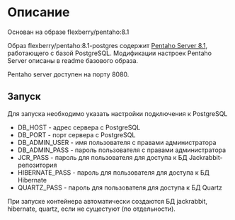 # Описание 
Основан на образе flexberry/pentaho:8.1

Образ flexberry/pentaho:8.1-postgres содержит [Pentaho Server 8.1](https://sourceforge.net/projects/pentaho/files/Pentaho%208.1/server/), работающего с базой PostgreSQL. Модификации настроек Pentaho Server описаны в readme базового образа.

Pentaho server доступен на порту 8080.

## Запуск
Для запуска необходимо указать настройки подключения к PostgreSQL
- DB_HOST - адрес сервера с PostgreSQL
- DB_PORT - порт сервера с PostgreSQL
- DB_ADMIN_USER - имя пользователя с правами администратора
- DB_ADMIN_PASS - пароль пользователя с правами администратора
- JCR_PASS - пароль для пользователя для доступа к БД Jackrabbit-репозитория
- HIBERNATE_PASS - пароль для пользователя для доступа к БД Hibernate
- QUARTZ_PASS - пароль для пользователя для доступа к БД Quartz

При запуске контейнера автоматически создаются БД jackrabbit, hibernate, quartz, если не сущестуют (по отдельности).